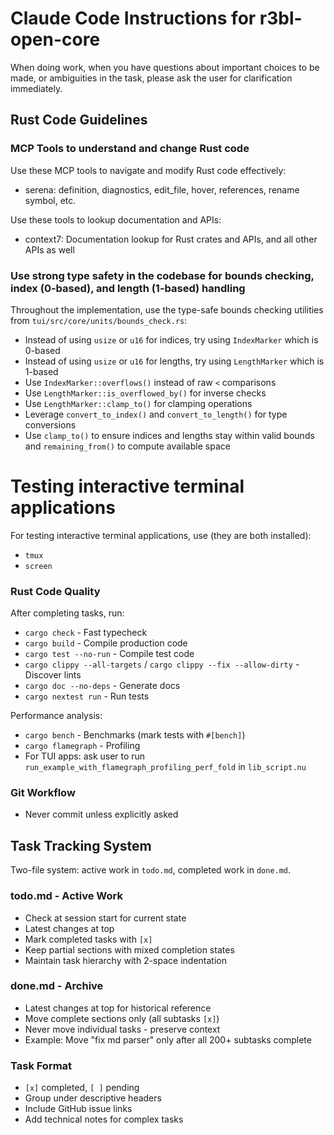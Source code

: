 # Claude Code Instructions for r3bl-open-core

When doing work, when you have questions about important choices to be made, or ambiguities in the
task, please ask the user for clarification immediately.

## Rust Code Guidelines

### MCP Tools to understand and change Rust code

Use these MCP tools to navigate and modify Rust code effectively:

- serena: definition, diagnostics, edit_file, hover, references, rename symbol, etc.

Use these tools to lookup documentation and APIs:

- context7: Documentation lookup for Rust crates and APIs, and all other APIs as well

### Use strong type safety in the codebase for bounds checking, index (0-based), and length (1-based) handling

Throughout the implementation, use the type-safe bounds checking utilities from `tui/src/core/units/bounds_check.rs`:
- Instead of using `usize` or `u16` for indices, try using `IndexMarker` which is 0-based
- Instead of using `usize` or `u16` for lengths, try using `LengthMarker` which is 1-based
- Use `IndexMarker::overflows()` instead of raw `<` comparisons
- Use `LengthMarker::is_overflowed_by()` for inverse checks
- Use `LengthMarker::clamp_to()` for clamping operations
- Leverage `convert_to_index()` and `convert_to_length()` for type conversions
- Use `clamp_to()` to ensure indices and lengths stay within valid bounds and `remaining_from()` to compute available space

# Testing interactive terminal applications

For testing interactive terminal applications, use (they are both installed):

- `tmux`
- `screen`

### Rust Code Quality

After completing tasks, run:

- `cargo check` - Fast typecheck
- `cargo build` - Compile production code
- `cargo test --no-run` - Compile test code
- `cargo clippy --all-targets` / `cargo clippy --fix --allow-dirty` - Discover lints
- `cargo doc --no-deps` - Generate docs
- `cargo nextest run` - Run tests

Performance analysis:

- `cargo bench` - Benchmarks (mark tests with `#[bench]`)
- `cargo flamegraph` - Profiling
- For TUI apps: ask user to run `run_example_with_flamegraph_profiling_perf_fold` in `lib_script.nu`

### Git Workflow

- Never commit unless explicitly asked

## Task Tracking System

Two-file system: active work in `todo.md`, completed work in `done.md`.

### todo.md - Active Work

- Check at session start for current state
- Latest changes at top
- Mark completed tasks with `[x]`
- Keep partial sections with mixed completion states
- Maintain task hierarchy with 2-space indentation

### done.md - Archive

- Latest changes at top for historical reference
- Move complete sections only (all subtasks `[x]`)
- Never move individual tasks - preserve context
- Example: Move "fix md parser" only after all 200+ subtasks complete

### Task Format

- `[x]` completed, `[ ]` pending
- Group under descriptive headers
- Include GitHub issue links
- Add technical notes for complex tasks

